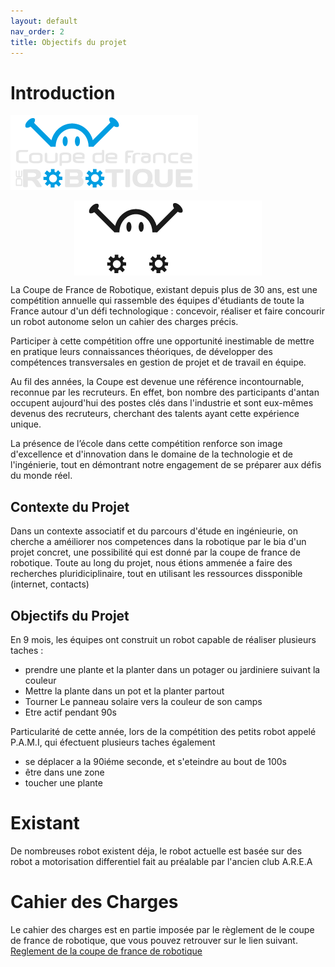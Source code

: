 ```yaml
---
layout: default
nav_order: 2
title: Objectifs du projet
---
```


# Introduction



![Logo de la coupe de france de robotique](images/CDR-Web-Logo_Footer-Retina.png)
  

<div>
  <img src="images/CDR-Web-Logo_Header-Retina.png" alt="Logo de la coupe de france de robotique" style="display: block; margin-left: auto; margin-right: auto;">
</div>

La Coupe de France de Robotique, existant depuis plus de 30 ans, est une compétition annuelle qui rassemble des équipes d'étudiants de toute la France autour d'un défi technologique : concevoir, réaliser et faire concourir un robot autonome selon un cahier des charges précis.  

Participer à cette compétition offre une opportunité inestimable de mettre en pratique leurs connaissances théoriques, de développer des compétences transversales en gestion de projet et de travail en équipe. 

Au fil des années, la Coupe est devenue une référence incontournable, reconnue par les recruteurs. En effet, bon nombre des participants d'antan occupent aujourd'hui des postes clés dans l'industrie et sont eux-mêmes devenus des recruteurs, cherchant des talents ayant cette expérience unique.  

La présence de l’école dans cette compétition renforce son image d'excellence et d'innovation dans le domaine de la technologie et de l'ingénierie, tout en démontrant notre engagement de se préparer aux défis du monde réel. 

## Contexte du Projet

Dans un contexte associatif et du parcours d'étude en ingénieurie, on cherche a améiliorer nos competences dans la robotique par le bia d'un projet concret, une possibilité qui est donné par la coupe de france de robotique. 
Toute au long du projet, nous étions ammenée a faire des recherches pluridiciplinaire, tout en utilisant les ressources dissponible (internet, contacts)

## Objectifs du Projet

En 9 mois, les équipes ont construit un robot capable de réaliser plusieurs taches :


  - prendre une plante et la planter dans un potager ou jardiniere suivant la couleur
  - Mettre la plante dans un pot et la planter partout
  - Tourner Le panneau solaire vers la couleur de son camps
  - Etre actif pendant 90s

Particularité de cette année, lors de la compétition des petits robot appelé P.A.M.I, qui éfectuent plusieurs taches également

  - se déplacer a la 90iéme seconde, et s'eteindre au bout de 100s
  - être dans une zone
  - toucher une plante

# Existant

De nombreuses robot existent déja, le robot actuelle est basée sur des robot a motorisation differentiel fait au préalable par l'ancien club A.R.E.A

# Cahier des Charges

Le cahier des charges est en partie imposée par le règlement de le coupe de france de robotique, que vous pouvez retrouver sur le lien suivant.
[Reglement de la coupe de france de robotique](https://www.coupederobotique.fr/wp-content/uploads/Eurobot2024_Rules_CUP_FR_FINAL.pdf)
